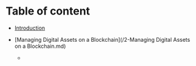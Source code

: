 # Table of content

* [Introduction](/1-Introduction.md)
* [Managing Digital Assets on a Blockchain](/2-Managing Digital Assets on a Blockchain.md)

  * 



